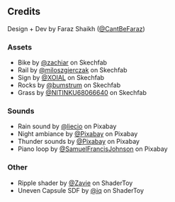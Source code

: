 ## Credits

Design + Dev by Faraz Shaikh ([@CantBeFaraz](https://x.com/CantBeFaraz))

### Assets

- Bike by [@zachiar](https://sketchfab.com/zachiar) on Skechfab
- Rail by [@miloszgierczak](https://sketchfab.com/miloszgierczak) on Skechfab
- Sign by [@XOIAL](https://sketchfab.com/XOIAL) on Skechfab
- Rocks by [@bumstrum](https://sketchfab.com/bumstrum) on Skechfab
- Grass by [@NITINKU68066640](https://sketchfab.com/Nicholas01) on Skechfab

### Sounds
- Rain sound by [@liecio](https://pixabay.com/sound-effects/light-rain-109591/) on Pixabay
- Night ambiance by [@Pixabay](https://pixabay.com/sound-effects/night-ambience-17064/) on Pixabay
- Thunder sounds by [@Pixabay](https://pixabay.com/sound-effects/thunderstorm-14708/) on Pixabay
- Piano loop by [@SamuelFrancisJohnson](https://pixabay.com/music/ambient-minimal-109310/) on Pixabay

### Other

- Ripple shader by [@Zavie](https://www.shadertoy.com/view/ldfyzl) on ShaderToy
- Uneven Capsule SDF by [@iq](https://www.shadertoy.com/view/4lcBWn) on ShaderToy